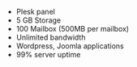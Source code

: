 - Plesk panel
- 5 GB Storage
- 100 Mailbox (500MB per mailbox)
- Unlimited bandwidth
- Wordpress, Joomla applications
- 99% server uptime
